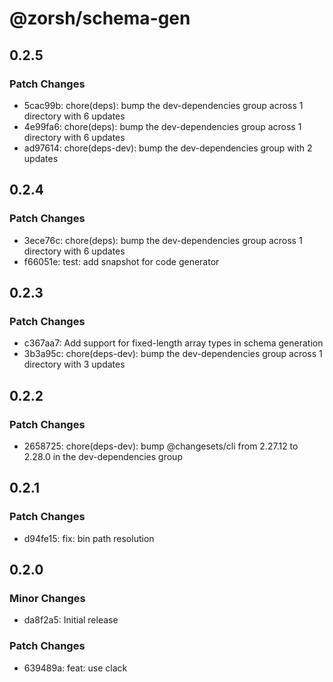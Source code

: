 # @zorsh/schema-gen

## 0.2.5

### Patch Changes

- 5cac99b: chore(deps): bump the dev-dependencies group across 1 directory with 6 updates
- 4e99fa6: chore(deps): bump the dev-dependencies group across 1 directory with 6 updates
- ad97614: chore(deps-dev): bump the dev-dependencies group with 2 updates

## 0.2.4

### Patch Changes

- 3ece76c: chore(deps): bump the dev-dependencies group across 1 directory with 6 updates
- f66051e: test: add snapshot for code generator

## 0.2.3

### Patch Changes

- c367aa7: Add support for fixed-length array types in schema generation
- 3b3a95c: chore(deps-dev): bump the dev-dependencies group across 1 directory with 3 updates

## 0.2.2

### Patch Changes

- 2658725: chore(deps-dev): bump @changesets/cli from 2.27.12 to 2.28.0 in the dev-dependencies group

## 0.2.1

### Patch Changes

- d94fe15: fix: bin path resolution

## 0.2.0

### Minor Changes

- da8f2a5: Initial release

### Patch Changes

- 639489a: feat: use clack
